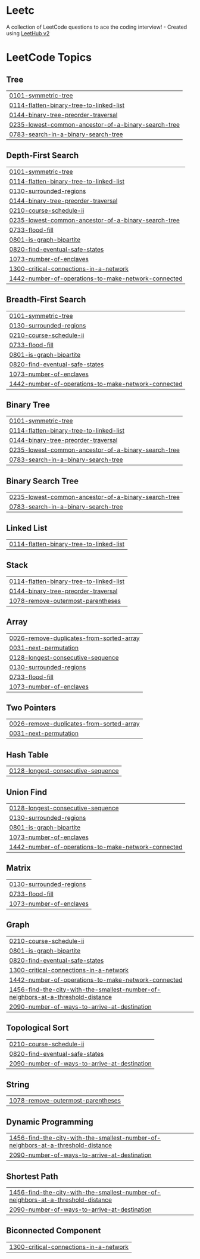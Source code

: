 # Leetc
A collection of LeetCode questions to ace the coding interview! - Created using [LeetHub v2](https://github.com/arunbhardwaj/LeetHub-2.0)

<!---LeetCode Topics Start-->
# LeetCode Topics
## Tree
|  |
| ------- |
| [0101-symmetric-tree](https://github.com/Tvaibhav06/Leetc/tree/master/0101-symmetric-tree) |
| [0114-flatten-binary-tree-to-linked-list](https://github.com/Tvaibhav06/Leetc/tree/master/0114-flatten-binary-tree-to-linked-list) |
| [0144-binary-tree-preorder-traversal](https://github.com/Tvaibhav06/Leetc/tree/master/0144-binary-tree-preorder-traversal) |
| [0235-lowest-common-ancestor-of-a-binary-search-tree](https://github.com/Tvaibhav06/Leetc/tree/master/0235-lowest-common-ancestor-of-a-binary-search-tree) |
| [0783-search-in-a-binary-search-tree](https://github.com/Tvaibhav06/Leetc/tree/master/0783-search-in-a-binary-search-tree) |
## Depth-First Search
|  |
| ------- |
| [0101-symmetric-tree](https://github.com/Tvaibhav06/Leetc/tree/master/0101-symmetric-tree) |
| [0114-flatten-binary-tree-to-linked-list](https://github.com/Tvaibhav06/Leetc/tree/master/0114-flatten-binary-tree-to-linked-list) |
| [0130-surrounded-regions](https://github.com/Tvaibhav06/Leetc/tree/master/0130-surrounded-regions) |
| [0144-binary-tree-preorder-traversal](https://github.com/Tvaibhav06/Leetc/tree/master/0144-binary-tree-preorder-traversal) |
| [0210-course-schedule-ii](https://github.com/Tvaibhav06/Leetc/tree/master/0210-course-schedule-ii) |
| [0235-lowest-common-ancestor-of-a-binary-search-tree](https://github.com/Tvaibhav06/Leetc/tree/master/0235-lowest-common-ancestor-of-a-binary-search-tree) |
| [0733-flood-fill](https://github.com/Tvaibhav06/Leetc/tree/master/0733-flood-fill) |
| [0801-is-graph-bipartite](https://github.com/Tvaibhav06/Leetc/tree/master/0801-is-graph-bipartite) |
| [0820-find-eventual-safe-states](https://github.com/Tvaibhav06/Leetc/tree/master/0820-find-eventual-safe-states) |
| [1073-number-of-enclaves](https://github.com/Tvaibhav06/Leetc/tree/master/1073-number-of-enclaves) |
| [1300-critical-connections-in-a-network](https://github.com/Tvaibhav06/Leetc/tree/master/1300-critical-connections-in-a-network) |
| [1442-number-of-operations-to-make-network-connected](https://github.com/Tvaibhav06/Leetc/tree/master/1442-number-of-operations-to-make-network-connected) |
## Breadth-First Search
|  |
| ------- |
| [0101-symmetric-tree](https://github.com/Tvaibhav06/Leetc/tree/master/0101-symmetric-tree) |
| [0130-surrounded-regions](https://github.com/Tvaibhav06/Leetc/tree/master/0130-surrounded-regions) |
| [0210-course-schedule-ii](https://github.com/Tvaibhav06/Leetc/tree/master/0210-course-schedule-ii) |
| [0733-flood-fill](https://github.com/Tvaibhav06/Leetc/tree/master/0733-flood-fill) |
| [0801-is-graph-bipartite](https://github.com/Tvaibhav06/Leetc/tree/master/0801-is-graph-bipartite) |
| [0820-find-eventual-safe-states](https://github.com/Tvaibhav06/Leetc/tree/master/0820-find-eventual-safe-states) |
| [1073-number-of-enclaves](https://github.com/Tvaibhav06/Leetc/tree/master/1073-number-of-enclaves) |
| [1442-number-of-operations-to-make-network-connected](https://github.com/Tvaibhav06/Leetc/tree/master/1442-number-of-operations-to-make-network-connected) |
## Binary Tree
|  |
| ------- |
| [0101-symmetric-tree](https://github.com/Tvaibhav06/Leetc/tree/master/0101-symmetric-tree) |
| [0114-flatten-binary-tree-to-linked-list](https://github.com/Tvaibhav06/Leetc/tree/master/0114-flatten-binary-tree-to-linked-list) |
| [0144-binary-tree-preorder-traversal](https://github.com/Tvaibhav06/Leetc/tree/master/0144-binary-tree-preorder-traversal) |
| [0235-lowest-common-ancestor-of-a-binary-search-tree](https://github.com/Tvaibhav06/Leetc/tree/master/0235-lowest-common-ancestor-of-a-binary-search-tree) |
| [0783-search-in-a-binary-search-tree](https://github.com/Tvaibhav06/Leetc/tree/master/0783-search-in-a-binary-search-tree) |
## Binary Search Tree
|  |
| ------- |
| [0235-lowest-common-ancestor-of-a-binary-search-tree](https://github.com/Tvaibhav06/Leetc/tree/master/0235-lowest-common-ancestor-of-a-binary-search-tree) |
| [0783-search-in-a-binary-search-tree](https://github.com/Tvaibhav06/Leetc/tree/master/0783-search-in-a-binary-search-tree) |
## Linked List
|  |
| ------- |
| [0114-flatten-binary-tree-to-linked-list](https://github.com/Tvaibhav06/Leetc/tree/master/0114-flatten-binary-tree-to-linked-list) |
## Stack
|  |
| ------- |
| [0114-flatten-binary-tree-to-linked-list](https://github.com/Tvaibhav06/Leetc/tree/master/0114-flatten-binary-tree-to-linked-list) |
| [0144-binary-tree-preorder-traversal](https://github.com/Tvaibhav06/Leetc/tree/master/0144-binary-tree-preorder-traversal) |
| [1078-remove-outermost-parentheses](https://github.com/Tvaibhav06/Leetc/tree/master/1078-remove-outermost-parentheses) |
## Array
|  |
| ------- |
| [0026-remove-duplicates-from-sorted-array](https://github.com/Tvaibhav06/Leetc/tree/master/0026-remove-duplicates-from-sorted-array) |
| [0031-next-permutation](https://github.com/Tvaibhav06/Leetc/tree/master/0031-next-permutation) |
| [0128-longest-consecutive-sequence](https://github.com/Tvaibhav06/Leetc/tree/master/0128-longest-consecutive-sequence) |
| [0130-surrounded-regions](https://github.com/Tvaibhav06/Leetc/tree/master/0130-surrounded-regions) |
| [0733-flood-fill](https://github.com/Tvaibhav06/Leetc/tree/master/0733-flood-fill) |
| [1073-number-of-enclaves](https://github.com/Tvaibhav06/Leetc/tree/master/1073-number-of-enclaves) |
## Two Pointers
|  |
| ------- |
| [0026-remove-duplicates-from-sorted-array](https://github.com/Tvaibhav06/Leetc/tree/master/0026-remove-duplicates-from-sorted-array) |
| [0031-next-permutation](https://github.com/Tvaibhav06/Leetc/tree/master/0031-next-permutation) |
## Hash Table
|  |
| ------- |
| [0128-longest-consecutive-sequence](https://github.com/Tvaibhav06/Leetc/tree/master/0128-longest-consecutive-sequence) |
## Union Find
|  |
| ------- |
| [0128-longest-consecutive-sequence](https://github.com/Tvaibhav06/Leetc/tree/master/0128-longest-consecutive-sequence) |
| [0130-surrounded-regions](https://github.com/Tvaibhav06/Leetc/tree/master/0130-surrounded-regions) |
| [0801-is-graph-bipartite](https://github.com/Tvaibhav06/Leetc/tree/master/0801-is-graph-bipartite) |
| [1073-number-of-enclaves](https://github.com/Tvaibhav06/Leetc/tree/master/1073-number-of-enclaves) |
| [1442-number-of-operations-to-make-network-connected](https://github.com/Tvaibhav06/Leetc/tree/master/1442-number-of-operations-to-make-network-connected) |
## Matrix
|  |
| ------- |
| [0130-surrounded-regions](https://github.com/Tvaibhav06/Leetc/tree/master/0130-surrounded-regions) |
| [0733-flood-fill](https://github.com/Tvaibhav06/Leetc/tree/master/0733-flood-fill) |
| [1073-number-of-enclaves](https://github.com/Tvaibhav06/Leetc/tree/master/1073-number-of-enclaves) |
## Graph
|  |
| ------- |
| [0210-course-schedule-ii](https://github.com/Tvaibhav06/Leetc/tree/master/0210-course-schedule-ii) |
| [0801-is-graph-bipartite](https://github.com/Tvaibhav06/Leetc/tree/master/0801-is-graph-bipartite) |
| [0820-find-eventual-safe-states](https://github.com/Tvaibhav06/Leetc/tree/master/0820-find-eventual-safe-states) |
| [1300-critical-connections-in-a-network](https://github.com/Tvaibhav06/Leetc/tree/master/1300-critical-connections-in-a-network) |
| [1442-number-of-operations-to-make-network-connected](https://github.com/Tvaibhav06/Leetc/tree/master/1442-number-of-operations-to-make-network-connected) |
| [1456-find-the-city-with-the-smallest-number-of-neighbors-at-a-threshold-distance](https://github.com/Tvaibhav06/Leetc/tree/master/1456-find-the-city-with-the-smallest-number-of-neighbors-at-a-threshold-distance) |
| [2090-number-of-ways-to-arrive-at-destination](https://github.com/Tvaibhav06/Leetc/tree/master/2090-number-of-ways-to-arrive-at-destination) |
## Topological Sort
|  |
| ------- |
| [0210-course-schedule-ii](https://github.com/Tvaibhav06/Leetc/tree/master/0210-course-schedule-ii) |
| [0820-find-eventual-safe-states](https://github.com/Tvaibhav06/Leetc/tree/master/0820-find-eventual-safe-states) |
| [2090-number-of-ways-to-arrive-at-destination](https://github.com/Tvaibhav06/Leetc/tree/master/2090-number-of-ways-to-arrive-at-destination) |
## String
|  |
| ------- |
| [1078-remove-outermost-parentheses](https://github.com/Tvaibhav06/Leetc/tree/master/1078-remove-outermost-parentheses) |
## Dynamic Programming
|  |
| ------- |
| [1456-find-the-city-with-the-smallest-number-of-neighbors-at-a-threshold-distance](https://github.com/Tvaibhav06/Leetc/tree/master/1456-find-the-city-with-the-smallest-number-of-neighbors-at-a-threshold-distance) |
| [2090-number-of-ways-to-arrive-at-destination](https://github.com/Tvaibhav06/Leetc/tree/master/2090-number-of-ways-to-arrive-at-destination) |
## Shortest Path
|  |
| ------- |
| [1456-find-the-city-with-the-smallest-number-of-neighbors-at-a-threshold-distance](https://github.com/Tvaibhav06/Leetc/tree/master/1456-find-the-city-with-the-smallest-number-of-neighbors-at-a-threshold-distance) |
| [2090-number-of-ways-to-arrive-at-destination](https://github.com/Tvaibhav06/Leetc/tree/master/2090-number-of-ways-to-arrive-at-destination) |
## Biconnected Component
|  |
| ------- |
| [1300-critical-connections-in-a-network](https://github.com/Tvaibhav06/Leetc/tree/master/1300-critical-connections-in-a-network) |
<!---LeetCode Topics End-->